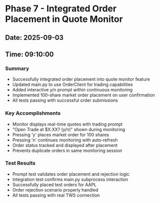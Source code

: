# Phase 7 - Integrated Order Placement in Quote Monitor

## Date: 2025-09-03
## Time: 09:10:00

### Summary
- Successfully integrated order placement into quote monitor feature
- Updated main.py to use OrderClient for trading capabilities
- Added interactive y/n prompt within continuous monitoring
- Implemented 100-share market order placement on user confirmation
- All tests passing with successful order submissions

### Key Accomplishments
- Monitor displays real-time quotes with trading prompt
- "Open Trade at $X.XX? (y/n)" shown during monitoring
- Pressing 'y' places market order for 100 shares
- Pressing 'n' continues monitoring with auto-refresh
- Order status tracked and displayed after placement
- Prevents duplicate orders in same monitoring session

### Test Results
- Prompt test validates order placement and rejection logic
- Integration test confirms main.py subprocess interaction
- Successfully placed test orders for AAPL
- Order rejection scenario properly handled
- All tests passing with real TWS connection